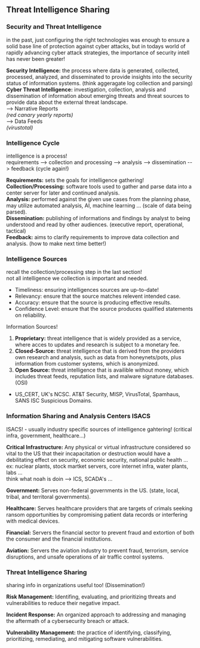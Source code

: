 ## Threat Intelligence Sharing ##
### Security and Threat Intelligence ###
in the past, just configuring the right technologies was enough to ensure a solid base line of protection against cyber attacks, but in todays world of rapidly advancing cyber attack strategies, the importance of security intell has never been greater! <br>

__Security Intelligence:__ the process where data is generated, collected, processed, analyzed, and disseminated to provide insights into the security status of information systems. (think aggeragate log collection and parsing) <br>
__Cyber Threat Intelligence:__ investigation, collection, analysis and dissemination of information about emerging threats and threat sources to provide data about the external threat landscape. <br>
--> Narrative Reports <br> _(red canary yearly reports)_ <br>
--> Data Feeds <br> _(virustotal)_ <br>
### Intelligence Cycle ###
intelligence is a process! <br>
requirements --> collection and processing --> analysis --> dissemination --> feedback (cycle again!) <br>

__Requirements:__ sets the goals for intelligence gathering! <br>
__Collection/Processing:__ software tools used to gather and parse data into a center server for later and continued analysis. <br>
__Analysis:__ performed against the given use cases from the planning phase, may utilize automated analysis, AI, machine learning ... (scale of data being parsed). <br>
__Dissemination:__ publishing of informations and findings by analyst to being understood and read by other audiences. (executive report, operational, tactical) <br>
__Feedback:__ aims to clarify requirements to improve data collection and analysis. (how to make next time better!) <br>

### Intelligence Sources ###
recall the collection/processing step in the last section! <br>
not all intelligence we collection is important and needed. 

- Timeliness: ensuring intelligences sources are up-to-date!
- Relevancy: ensure that the source matches relevent intended case. 
- Accuracy: ensure that the source is producing effective results.
- Confidence Level: ensure that the source produces qualified statements on reliability.

Information Sources! <br>

1. __Proprietary:__ threat intelligence that is widely provided as a service, where acces to updates and research is subject to a monetary fee.
2. __Closed-Source:__ threat intelligence that is derived from the providers own research and analysis, such as data from honeynets/pots, plus information from customer systems, which is anonymized.
3. __Open Source:__ threat intelligence that is availible without money, which includes threat feeds, reputation lists, and malware signature databases. (OSI)
- US_CERT, UK's NCSC. AT&T Security, MISP, VirusTotal, Spamhaus, SANS ISC Suspicious Domains.

### Information Sharing and Analysis Centers ISACS ###
ISACS! - usually industry specific sources of intelligence gahtering! (critical infra, government, healthcare...) <br>

__Critical Infrastructure:__ Any physical or virtual infrastructure considered so vital to the US that their incapacitation or destruction would have a debilitating effect on security, economic security, national public health ... <br>
ex: nuclear plants, stock martket servers, core internet infra, water plants, labs ... <br>
think what noah is doin --> ICS, SCADA's ... <br>

__Government:__ Serves non-federal governments in the US. (state, local, tribal, and territoral governments). <br>

__Healthcare:__ Serves healthcare providers that are targets of crimals seeking ransom opportunities by compromising patient data records or interfering with medical devices. <br>

__Financial:__ Servers the financial sector to prevent fraud and extortion of both the consumer and the financial institutions. <br>

__Aviation:__ Servers the aviation industry to prevent fraud, terrorism, service disruptions, and unsafe operations of air traffic control systems. <br>

### Threat Intelligence Sharing ### 
sharing info in organizations useful too! (Dissemination!) <br>

__Risk Management:__ Identifing, evaluating, and prioritizing threats and vulnerabilities to reduce their negative impact. <br>

__Incident Response:__ An organized approach to addressing and managing the aftermath of a cybersecurity breach or attack. <br>

__Vulnerability Management:__ the practice of identifying, classifying, prioritizing, remediating, and mitigating software vulnerabilities. <br>